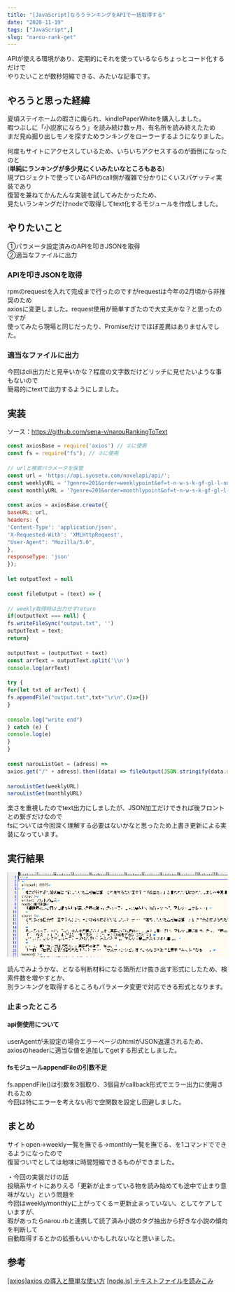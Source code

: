 ```yaml
---
title: "[JavaScript]なろうランキングをAPIで一括取得する"
date: "2020-11-19"
tags: ["JavaScript",]
slug: "narou-rank-get"
---
```

APIが使える環境があり、定期的にそれを使っているならちょっとコード化するだけで<br>
やりたいことが数秒短縮できる、みたいな記事です。<br>

## やろうと思った経緯
夏頃ステイホームの暇さに煽られ、kindlePaperWhiteを購入しました。<br>
暇つぶしに「小説家になろう」を読み続け数ヶ月、有名所を読み終えたため<br>
まだ見ぬ掘り出しモノを探すためランキングをローラーするようになりました。<br>

何度もサイトにアクセスしているため、いちいちアクセスするのが面倒になったのと<br>
(**単純にランキングが多少見にくいみたいなところもある**)<br>
現プロジェクトで使っているAPIのcall側が複雑で分かりにくいスパゲッティ実装であり<br>
復習を兼ねてかんたんな実装を試してみたかったため、<br>
見たいランキングだけnodeで取得してtext化するモジュールを作成しました。<br>

## やりたいこと
①パラメータ設定済みのAPIを叩きJSONを取得<br>
②適当なファイルに出力<br>

### APIを叩きJSONを取得
rpmのrequestを入れて完成まで行ったのですがrequestは今年の2月頃から非推奨のため<br>
axiosに変更しました。request使用が簡単すぎたので大丈夫かな？と思ったのですが<br>
使ってみたら現場と同じだったり、Promiseだけでほぼ差異はありませんでした。<br>

### 適当なファイルに出力
今回はcli出力だと見辛いかな？程度の文字数だけどリッチに見せたいような事もないので<br>
簡易的にtextで出力するようにしました。<br>

## 実装
ソース：https://github.com/sena-v/narouRankingToText<br>


```js
const axiosBase = require('axios') // ①に使用
const fs = require("fs"); // ②に使用

// urlと検索パラメータを保管
const url = 'https://api.syosetu.com/novelapi/api/';
const weeklyURL = '?genre=201&order=weeklypoint&of=t-n-w-s-k-gf-gl-l-nu';
const monthlyURL = '?genre=201&order=monthlypoint&of=t-n-w-s-k-gf-gl-l-nu';

const axios = axiosBase.create({
baseURL: url,
headers: {
'Content-Type': 'application/json',
'X-Requested-With': 'XMLHttpRequest',
"User-Agent": "Mozilla/5.0",
},
responseType: 'json'
});

let outputText = null

const fileOutput = (text) => {

// weekly取得時は出力せずreturn
if(outputText === null) {
fs.writeFileSync("output.txt", '')
outputText = text;
return}

outputText = (outputText + text)
const arrText = outputText.split('\\n')
console.log(arrText)

try {
for(let txt of arrText) {
fs.appendFile("output.txt",txt+"\r\n",()=>{})
}

console.log("write end")
} catch (e) {
console.log(e)
}
}

const narouListGet = (adress) =>
axios.get("/" + adress).then((data) => fileOutput(JSON.stringify(data.data)))

narouListGet(weeklyURL)
narouListGet(monthlyURL)
```

楽さを重視したのでtext出力にしましたが、JSON加工だけできれば後フロントとの繋ぎだけなので<br>
fsについては今回深く理解する必要はないかなと思ったため上書き更新による実装になっています。<br>

## 実行結果
![kekka](../images/posts-image/2020-11-19-01.png)

読んでみようかな、となる判断材料になる箇所だけ抜き出す形式にしたため、検索件数を増やすとか、<br>
別ランキングを取得するところもパラメータ変更で対応できる形式となります。<br>

### 止まったところ
#### api側使用について
userAgentが未設定の場合エラーページのhtmlがJSON返還されるため、<br>
axiosのheaderに適当な値を追加してgetする形式としました。<br>

#### fsモジュールappendFileの引数不足
fs.appendFile()は引数を3個取り、3個目がcallback形式でエラー出力に使用されるため<br>
今回は特にエラーを考えない形で空関数を設定し回避しました。<br>

## まとめ
サイトopen→weekly一覧を撫でる→monthly一覧を撫でる、を1コマンドでできるようになったので<br>
復習ついでとしては地味に時間短縮できるものができました。<br>

・今回の実装だけの話<br>
投稿系サイトにありえる「更新が止まっている物を読み始めても途中で止まり意味がない」という問題を<br>
今回はweekly/monthlyに上がってくる＝更新止まっていない、としてケアしていますが、<br>
暇があったらnarou.rbと連携して読了済み小説のタグ抽出から好きな小説の傾向を判断して<br>
自動取得するとかの拡張もいいかもしれないなと思いました。<br>

## 参考
[[axios]axios の導入と簡単な使い方](https://qiita.com/ksh-fthr/items/2daaaf3a15c4c11956e9)
[[node.js] テキストファイルを読みこみ](https://qiita.com/amanatsu5151/items/0d2e7ba8d31f3eece660)